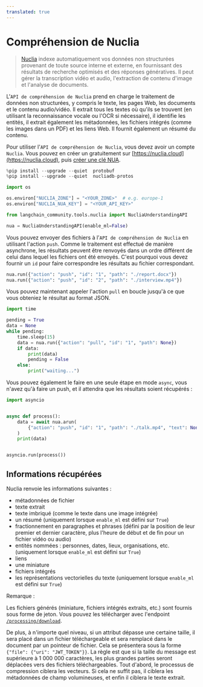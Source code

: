 ```yaml
---
translated: true
---
```


# Compréhension de Nuclia

>[Nuclia](https://nuclia.com) indexe automatiquement vos données non structurées provenant de toute source interne et externe, en fournissant des résultats de recherche optimisés et des réponses génératives. Il peut gérer la transcription vidéo et audio, l'extraction de contenu d'image et l'analyse de documents.

L'`API de compréhension de Nuclia` prend en charge le traitement de données non structurées, y compris le texte, les pages Web, les documents et le contenu audio/vidéo. Il extrait tous les textes où qu'ils se trouvent (en utilisant la reconnaissance vocale ou l'OCR si nécessaire), il identifie les entités, il extrait également les métadonnées, les fichiers intégrés (comme les images dans un PDF) et les liens Web. Il fournit également un résumé du contenu.

Pour utiliser l'`API de compréhension de Nuclia`, vous devez avoir un compte `Nuclia`. Vous pouvez en créer un gratuitement sur [https://nuclia.cloud](https://nuclia.cloud), puis [créer une clé NUA](https://docs.nuclia.dev/docs/docs/using/understanding/intro).

```python
%pip install --upgrade --quiet  protobuf
%pip install --upgrade --quiet  nucliadb-protos
```

```python
import os

os.environ["NUCLIA_ZONE"] = "<YOUR_ZONE>"  # e.g. europe-1
os.environ["NUCLIA_NUA_KEY"] = "<YOUR_API_KEY>"
```

```python
from langchain_community.tools.nuclia import NucliaUnderstandingAPI

nua = NucliaUnderstandingAPI(enable_ml=False)
```

Vous pouvez envoyer des fichiers à l'`API de compréhension de Nuclia` en utilisant l'action `push`. Comme le traitement est effectué de manière asynchrone, les résultats peuvent être renvoyés dans un ordre différent de celui dans lequel les fichiers ont été envoyés. C'est pourquoi vous devez fournir un `id` pour faire correspondre les résultats au fichier correspondant.

```python
nua.run({"action": "push", "id": "1", "path": "./report.docx"})
nua.run({"action": "push", "id": "2", "path": "./interview.mp4"})
```

Vous pouvez maintenant appeler l'action `pull` en boucle jusqu'à ce que vous obteniez le résultat au format JSON.

```python
import time

pending = True
data = None
while pending:
    time.sleep(15)
    data = nua.run({"action": "pull", "id": "1", "path": None})
    if data:
        print(data)
        pending = False
    else:
        print("waiting...")
```

Vous pouvez également le faire en une seule étape en mode `async`, vous n'avez qu'à faire un push, et il attendra que les résultats soient récupérés :

```python
import asyncio


async def process():
    data = await nua.arun(
        {"action": "push", "id": "1", "path": "./talk.mp4", "text": None}
    )
    print(data)


asyncio.run(process())
```

## Informations récupérées

Nuclia renvoie les informations suivantes :

- métadonnées de fichier
- texte extrait
- texte imbriqué (comme le texte dans une image intégrée)
- un résumé (uniquement lorsque `enable_ml` est défini sur `True`)
- fractionnement en paragraphes et phrases (défini par la position de leur premier et dernier caractère, plus l'heure de début et de fin pour un fichier vidéo ou audio)
- entités nommées : personnes, dates, lieux, organisations, etc. (uniquement lorsque `enable_ml` est défini sur `True`)
- liens
- une miniature
- fichiers intégrés
- les représentations vectorielles du texte (uniquement lorsque `enable_ml` est défini sur `True`)

Remarque :

  Les fichiers générés (miniature, fichiers intégrés extraits, etc.) sont fournis sous forme de jeton. Vous pouvez les télécharger avec l'endpoint [`/processing/download`](https://docs.nuclia.dev/docs/api#operation/Download_binary_file_processing_download_get).

  De plus, à n'importe quel niveau, si un attribut dépasse une certaine taille, il sera placé dans un fichier téléchargeable et sera remplacé dans le document par un pointeur de fichier. Cela se présentera sous la forme `{"file": {"uri": "JWT_TOKEN"}}`. La règle est que si la taille du message est supérieure à 1 000 000 caractères, les plus grandes parties seront déplacées vers des fichiers téléchargeables. Tout d'abord, le processus de compression ciblera les vecteurs. Si cela ne suffit pas, il ciblera les métadonnées de champ volumineuses, et enfin il ciblera le texte extrait.
